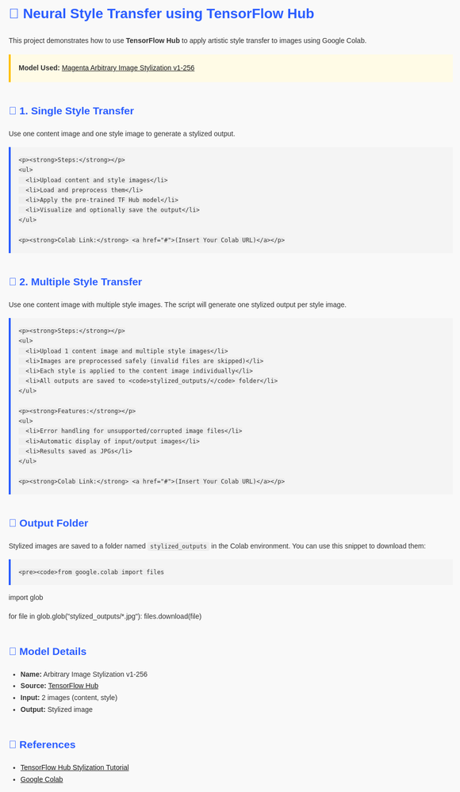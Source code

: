 <html lang="en">
<head>
  <meta charset="UTF-8">
  <title>Neural Style Transfer - TensorFlow Hub (Colab)</title>
  <style>
    body {
      font-family: Arial, sans-serif;
      line-height: 1.7;
      max-width: 960px;
      margin: auto;
      padding: 2rem;
      background-color: #f9f9f9;
      color: #333;
    }
    h1, h2 {
      color: #2b5dff;
    }
    code {
      background-color: #eee;
      padding: 2px 5px;
      border-radius: 4px;
      font-family: monospace;
    }
    pre {
      background: #f4f4f4;
      padding: 1rem;
      overflow-x: auto;
      border-left: 4px solid #2b5dff;
    }
    .section {
      margin-top: 40px;
    }
    .note {
      background: #fffbe6;
      border-left: 4px solid #ffc107;
      padding: 1rem;
      margin: 1rem 0;
    }
  </style>
</head>
<body>

  <h1>🎨 Neural Style Transfer using TensorFlow Hub</h1>

  <p>This project demonstrates how to use <strong>TensorFlow Hub</strong> to apply artistic style transfer to images using Google Colab.</p>

  <div class="note">
    <strong>Model Used:</strong> 
    <a href="https://tfhub.dev/google/magenta/arbitrary-image-stylization-v1-256/2" target="_blank">
      Magenta Arbitrary Image Stylization v1-256
    </a>
  </div>

  <div class="section">
    <h2>🔹 1. Single Style Transfer</h2>
    <p>Use one content image and one style image to generate a stylized output.</p>

    <p><strong>Steps:</strong></p>
    <ul>
      <li>Upload content and style images</li>
      <li>Load and preprocess them</li>
      <li>Apply the pre-trained TF Hub model</li>
      <li>Visualize and optionally save the output</li>
    </ul>

    <p><strong>Colab Link:</strong> <a href="#">(Insert Your Colab URL)</a></p>
  </div>

  <div class="section">
    <h2>🔸 2. Multiple Style Transfer</h2>
    <p>Use one content image with multiple style images. The script will generate one stylized output per style image.</p>

    <p><strong>Steps:</strong></p>
    <ul>
      <li>Upload 1 content image and multiple style images</li>
      <li>Images are preprocessed safely (invalid files are skipped)</li>
      <li>Each style is applied to the content image individually</li>
      <li>All outputs are saved to <code>stylized_outputs/</code> folder</li>
    </ul>

    <p><strong>Features:</strong></p>
    <ul>
      <li>Error handling for unsupported/corrupted image files</li>
      <li>Automatic display of input/output images</li>
      <li>Results saved as JPGs</li>
    </ul>

    <p><strong>Colab Link:</strong> <a href="#">(Insert Your Colab URL)</a></p>
  </div>

  <div class="section">
    <h2>💾 Output Folder</h2>
    <p>Stylized images are saved to a folder named <code>stylized_outputs</code> in the Colab environment. You can use this snippet to download them:</p>

    <pre><code>from google.colab import files
import glob

for file in glob.glob("stylized_outputs/*.jpg"):
    files.download(file)</code></pre>
  </div>

  <div class="section">
    <h2>🧠 Model Details</h2>
    <ul>
      <li><strong>Name:</strong> Arbitrary Image Stylization v1-256</li>
      <li><strong>Source:</strong> <a href="https://tfhub.dev/google/magenta/arbitrary-image-stylization-v1-256/2" target="_blank">TensorFlow Hub</a></li>
      <li><strong>Input:</strong> 2 images (content, style)</li>
      <li><strong>Output:</strong> Stylized image</li>
    </ul>
  </div>

  <div class="section">
    <h2>📎 References</h2>
    <ul>
      <li><a href="https://www.tensorflow.org/hub/tutorials/tf_hub_generative_image_stylization" target="_blank">TensorFlow Hub Stylization Tutorial</a></li>
      <li><a href="https://colab.research.google.com" target="_blank">Google Colab</a></li>
    </ul>
  </div>

</body>
</html>

